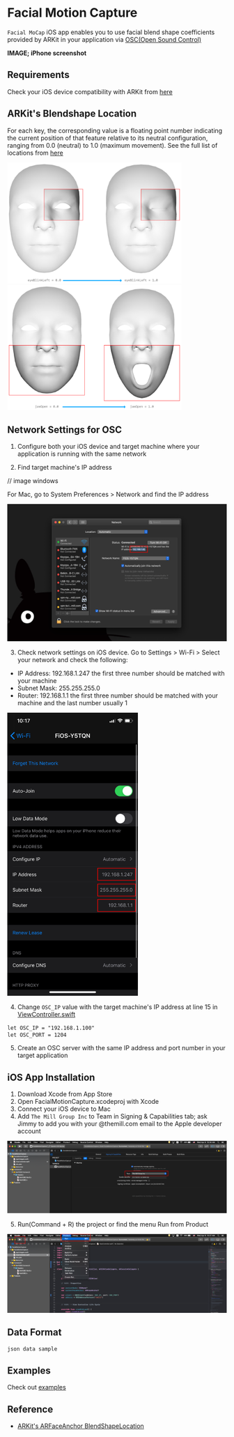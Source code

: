 # Facial Motion Capture
`Facial MoCap` iOS app enables you to use facial blend shape coefficients provided by ARKit in your application via [OSC(Open Sound Control)](https://en.wikipedia.org/wiki/Open_Sound_Control)

<b>IMAGE; iPhone screenshot</b>

## Requirements
Check your iOS device compatibility with ARKit from [here](https://developer.apple.com/library/archive/documentation/DeviceInformation/Reference/iOSDeviceCompatibility/DeviceCompatibilityMatrix/DeviceCompatibilityMatrix.html)


## ARKit's Blendshape Location
For each key, the corresponding value is a floating point number indicating the current position of that feature relative to its neutral configuration, ranging from 0.0 (neutral) to 1.0 (maximum movement). See the full list of locations from [here](README_BlendshapeLocation.md)

<img src="images/eyeBlinkLeft.png" width="400" />&emsp;&emsp;&emsp;&emsp;&emsp;&emsp;<img src="images/jawOpen.png" width="400" />


## Network Settings for OSC
1. Configure both your iOS device and target machine where your application is running with the same network

2. Find target machine's IP address

// image windows

For Mac, go to System Preferences > Network and find the IP address

<img src="images/network_settings_mac.png" />


3. Check network settings on iOS device. Go to Settings > Wi-Fi > Select your network and check the following:
- IP Address: 192.168.1.247 the first three number should be matched with your machine
- Subnet Mask: 255.255.255.0
- Router: 192.168.1.1 the first three number should be matched with your machine and the last number usually 1

<img src="images/network_settings_ios.png" width="300" />

4. Change `OSC_IP` value with the target machine's IP address at line 15 in [ViewController.swift](FacialMotionCapture/FacialMotionCapture/ViewController.swift)

```
let OSC_IP = "192.168.1.100"
let OSC_PORT = 1204
```

5. Create an OSC server with the same IP address and port number in your target application 


## iOS App Installation
1. Download Xcode from App Store
2. Open FacialMotionCapture.xcodeproj with Xcode
3. Connect your iOS device to Mac
4. Add `The Mill Group Inc` to Team in Signing & Capabilities tab; ask Jimmy to add you with your @themill.com email to the Apple developer account

<img src="images/ios_app_installation_signing.png" />

5. Run(Command + R) the project or find the menu Run from Product

<img src="images/ios_app_installation_deployment.png" />


## Data Format
```
json data sample
```

## Examples
Check out [examples](/examples)


## Reference
- [ARKit's ARFaceAnchor BlendShapeLocation](https://developer.apple.com/documentation/arkit/arfaceanchor/blendshapelocation)
